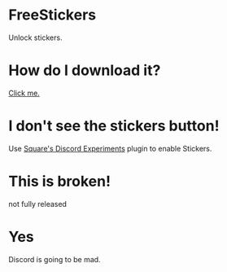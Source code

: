 # FreeStickers
Unlock stickers.

# How do I download it?
[Click me.](https://)

# I don't see the stickers button!
Use [Square's Discord Experiments](https://betterdiscord.app/plugin/Discord%20Experiments) plugin to enable Stickers.

# This is broken!
not fully released

# Yes
Discord is going to be mad.
